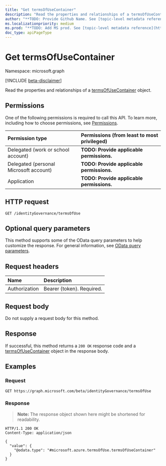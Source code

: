 ```yaml
---
title: "Get termsOfUseContainer"
description: "Read the properties and relationships of a termsOfUseContainer object."
author: "**TODO: Provide Github Name. See [topic-level metadata reference](https://msgo.azurewebsites.net/add/document/guidelines/metadata.html#topic-level-metadata)**"
ms.localizationpriority: medium
ms.prod: "**TODO: Add MS prod. See [topic-level metadata reference](https://msgo.azurewebsites.net/add/document/guidelines/metadata.html#topic-level-metadata)**"
doc_type: apiPageType
---
```


# Get termsOfUseContainer
Namespace: microsoft.graph

[!INCLUDE [beta-disclaimer](../../includes/beta-disclaimer.md)]

Read the properties and relationships of a [termsOfUseContainer](../resources/termsofusecontainer.md) object.

## Permissions
One of the following permissions is required to call this API. To learn more, including how to choose permissions, see [Permissions](/graph/permissions-reference).

|Permission type|Permissions (from least to most privileged)|
|:---|:---|
|Delegated (work or school account)|**TODO: Provide applicable permissions.**|
|Delegated (personal Microsoft account)|**TODO: Provide applicable permissions.**|
|Application|**TODO: Provide applicable permissions.**|

## HTTP request

<!-- {
  "blockType": "ignored"
}
-->
``` http
GET /identityGovernance/termsOfUse
```

## Optional query parameters
This method supports some of the OData query parameters to help customize the response. For general information, see [OData query parameters](/graph/query-parameters).

## Request headers
|Name|Description|
|:---|:---|
|Authorization|Bearer {token}. Required.|

## Request body
Do not supply a request body for this method.

## Response

If successful, this method returns a `200 OK` response code and a [termsOfUseContainer](../resources/termsofusecontainer.md) object in the response body.

## Examples

### Request
<!-- {
  "blockType": "request",
  "name": "get_termsofusecontainer"
}
-->
``` http
GET https://graph.microsoft.com/beta/identityGovernance/termsOfUse
```


### Response
>**Note:** The response object shown here might be shortened for readability.
<!-- {
  "blockType": "response",
  "truncated": true,
  "@odata.type": "microsoft.azure.termsOfUse.termsOfUseContainer"
}
-->
``` http
HTTP/1.1 200 OK
Content-Type: application/json

{
  "value": {
    "@odata.type": "#microsoft.azure.termsOfUse.termsOfUseContainer"
  }
}
```

